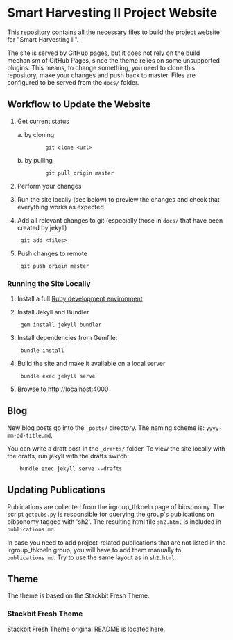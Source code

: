 # Smart Harvesting II Project Website

This repository contains all the necessary files to build the project website for "Smart Harvesting II".

The site is served by GitHub pages, but it does not rely on the build mechanism of GitHub Pages, since the theme relies on some unsupported plugins. This means, to change something, you need to clone this repository, make your changes and push back to master. Files are configured to be served from the `docs/` folder.

## Workflow to Update the Website

1. Get current status

     a. by cloning
        
                git clone <url>
                
     b. by pulling 
        
                git pull origin master

1. Perform your changes

1. Run the site locally (see below) to preview the changes and check that everything works as expected

1. Add all relevant changes to git (especially those in `docs/` that have been created by jekyll)

        git add <files>
        
1. Push changes to remote

        git push origin master

### Running the Site Locally

1. Install a full [Ruby development environment](https://jekyllrb.com/docs/installation/)

1. Install Jekyll and Bundler

        gem install jekyll bundler

1. Install dependencies from Gemfile:

        bundle install

1. Build the site and make it available on a local server

        bundle exec jekyll serve

1. Browse to [http://localhost:4000](http://localhost:4000)

## Blog

New blog posts go into the `_posts/` directory. The naming scheme is: `yyyy-mm-dd-title.md`.

You can write a draft post in the `_drafts/` folder. To view the site locally with the drafts, run jekyll with the drafts switch:
       
        bundle exec jekyll serve --drafts
        
## Updating Publications

Publications are collected from the irgroup_thkoeln page of bibsonomy. The script `getpubs.py` is responsible for querying the group's publications on bibsonomy tagged with 'sh2'. The resulting html file `sh2.html` is included in `publications.md`.

In case you need to add project-related publications that are not listed in the irgroup_thkoeln group, you will have to add them manually to `publications.md`. Try to use the same layout as in `sh2.html`.

## Theme

The theme is based on the Stackbit Fresh Theme.

### Stackbit Fresh Theme

Stackbit Fresh Theme original README is located [here](./README.theme.md).
